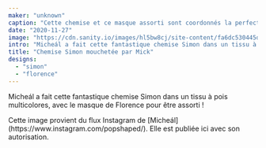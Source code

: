 ```yaml
---
maker: "unknown"
caption: "Cette chemise et ce masque assorti sont coordonnés la perfection"
date: "2020-11-27"
image: "https://cdn.sanity.io/images/hl5bw8cj/site-content/fa6dc530445d2457e8b91320af38c4ef8389a369-750x750.jpg"
intro: "Micheál a fait cette fantastique chemise Simon dans un tissu à pois multicolores, avec le masque de Florence pour être assorti !"
title: "Chemise Simon mouchetée par Mick"
designs:
  - "simon"
  - "florence"
---
```


Micheál a fait cette fantastique chemise Simon dans un tissu à pois multicolores, avec le masque de Florence pour être assorti !

<Note>
Cette image provient du flux Instagram de [Micheál](https://www.instagram.com/popshaped/). Elle est publiée ici avec son autorisation.
</Note>

